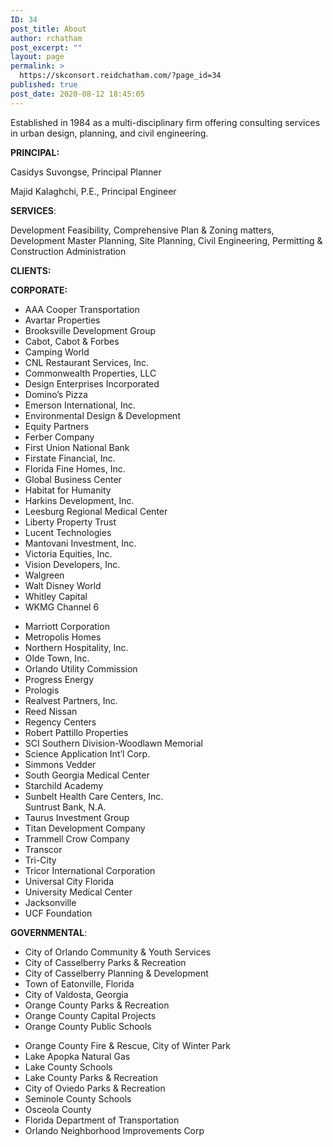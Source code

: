 ```yaml
---
ID: 34
post_title: About
author: rchatham
post_excerpt: ""
layout: page
permalink: >
  https://skconsort.reidchatham.com/?page_id=34
published: true
post_date: 2020-08-12 18:45:05
---
```

<!-- wp:paragraph {"textColor":"black"} -->
<p class="has-text-color has-black-color">Established in 1984 as a multi-disciplinary firm offering consulting services in urban design, planning, and civil engineering.</p>
<!-- /wp:paragraph -->

<!-- wp:paragraph {"textColor":"black"} -->
<p class="has-text-color has-black-color"><strong>PRINCIPAL:</strong> </p>
<!-- /wp:paragraph -->

<!-- wp:paragraph {"textColor":"black"} -->
<p class="has-text-color has-black-color">Casidys Suvongse, Principal Planner</p>
<!-- /wp:paragraph -->

<!-- wp:paragraph {"textColor":"black"} -->
<p class="has-text-color has-black-color">Majid Kalaghchi, P.E., Principal Engineer</p>
<!-- /wp:paragraph -->

<!-- wp:paragraph {"textColor":"black"} -->
<p class="has-text-color has-black-color"><strong>SERVICES</strong>:</p>
<!-- /wp:paragraph -->

<!-- wp:paragraph {"textColor":"black"} -->
<p class="has-text-color has-black-color">Development Feasibility, Comprehensive Plan &amp; Zoning matters, Development Master Planning, Site Planning, Civil Engineering, Permitting &amp; Construction Administration</p>
<!-- /wp:paragraph -->

<!-- wp:paragraph {"textColor":"black"} -->
<p class="has-text-color has-black-color"><strong>CLIENTS: </strong></p>
<!-- /wp:paragraph -->

<!-- wp:paragraph {"textColor":"black"} -->
<p class="has-text-color has-black-color"><strong>CORPORATE:</strong></p>
<!-- /wp:paragraph -->

<!-- wp:columns -->
<div class="wp-block-columns"><!-- wp:column -->
<div class="wp-block-column"><!-- wp:advgb/list {"id":"advgblist-79ac1af9-bb82-41dd-8aee-395a6e81a78f","icon":"minus","iconSize":10,"changed":true} -->
<div class="wp-block-advgb-list"><ul class="advgblist-79ac1af9-bb82-41dd-8aee-395a6e81a78f advgb-list advgb-list-minus"><li>AAA Cooper Transportation</li><li>Avartar Properties</li><li>Brooksville Development Group</li><li>Cabot, Cabot &amp; Forbes</li><li>Camping World</li><li>CNL Restaurant Services, Inc.</li><li>Commonwealth Properties, LLC</li><li>Design Enterprises Incorporated</li><li>Domino’s Pizza</li><li>Emerson International, Inc.</li><li>Environmental Design &amp; Development</li><li>Equity Partners</li><li>Ferber Company</li><li>First Union National Bank</li><li>Firstate Financial, Inc.</li><li>Florida Fine Homes, Inc.</li><li>Global Business Center</li><li>Habitat for Humanity</li><li>Harkins Development, Inc.</li><li>Leesburg Regional Medical Center</li><li>Liberty Property Trust</li><li>Lucent Technologies</li><li>Mantovani Investment, Inc.</li><li>Victoria Equities, Inc.</li><li>Vision Developers, Inc.</li><li>Walgreen</li><li>Walt Disney World</li><li>Whitley Capital</li><li>WKMG Channel 6</li></ul></div>
<!-- /wp:advgb/list --></div>
<!-- /wp:column -->

<!-- wp:column -->
<div class="wp-block-column"><!-- wp:advgb/list {"id":"advgblist-e92a534e-8ad2-4a96-92dd-4ab467a5a6ac","icon":"minus","iconSize":10,"changed":true} -->
<div class="wp-block-advgb-list"><ul class="advgblist-e92a534e-8ad2-4a96-92dd-4ab467a5a6ac advgb-list advgb-list-minus"><li>Marriott Corporation</li><li>Metropolis Homes</li><li>Northern Hospitality, Inc.</li><li>Olde Town, Inc.</li><li>Orlando Utility Commission</li><li>Progress Energy</li><li>Prologis</li><li>Realvest Partners, Inc.</li><li>Reed Nissan</li><li>Regency Centers</li><li>Robert Pattillo Properties</li><li>SCI Southern Division-Woodlawn Memorial</li><li>Science Application Int’l Corp.</li><li>Simmons Vedder</li><li>South Georgia Medical Center</li><li>Starchild Academy</li><li>Sunbelt Health Care Centers, Inc.<br/>Suntrust Bank, N.A.</li><li>Taurus Investment Group</li><li>Titan Development Company</li><li>Trammell Crow Company</li><li>Transcor</li><li>Tri-City</li><li>Tricor International Corporation</li><li>Universal City Florida</li><li>University Medical Center</li><li>Jacksonville</li><li>UCF Foundation</li></ul></div>
<!-- /wp:advgb/list --></div>
<!-- /wp:column --></div>
<!-- /wp:columns -->

<!-- wp:paragraph {"textColor":"black"} -->
<p class="has-text-color has-black-color"><strong>GOVERNMENTAL</strong>:</p>
<!-- /wp:paragraph -->

<!-- wp:columns -->
<div class="wp-block-columns"><!-- wp:column -->
<div class="wp-block-column"><!-- wp:advgb/list {"id":"advgblist-9821f5fb-6b1a-4535-81a8-c1679538d879","icon":"minus","iconSize":10,"changed":true} -->
<div class="wp-block-advgb-list"><ul class="advgblist-9821f5fb-6b1a-4535-81a8-c1679538d879 advgb-list advgb-list-minus"><li>City of Orlando Community &amp; Youth Services</li><li>City of Casselberry Parks &amp; Recreation</li><li>City of Casselberry Planning &amp; Development</li><li>Town of Eatonville, Florida</li><li>City of Valdosta, Georgia</li><li>Orange County Parks &amp; Recreation</li><li>Orange County Capital Projects</li><li>Orange County Public Schools</li></ul></div>
<!-- /wp:advgb/list --></div>
<!-- /wp:column -->

<!-- wp:column -->
<div class="wp-block-column"><!-- wp:advgb/list {"id":"advgblist-08aadd6f-ecd0-49cb-9930-0ba003887c84","icon":"minus","iconSize":10,"changed":true} -->
<div class="wp-block-advgb-list"><ul class="advgblist-08aadd6f-ecd0-49cb-9930-0ba003887c84 advgb-list advgb-list-minus"><li>Orange County Fire &amp; Rescue, City of Winter Park</li><li>Lake Apopka Natural Gas</li><li>Lake County Schools</li><li>Lake County Parks &amp; Recreation</li><li>City of Oviedo Parks &amp; Recreation</li><li>Seminole County Schools</li><li>Osceola County</li><li>Florida Department of Transportation</li><li>Orlando Neighborhood Improvements Corp</li></ul></div>
<!-- /wp:advgb/list --></div>
<!-- /wp:column --></div>
<!-- /wp:columns -->

<!-- wp:paragraph -->
<p></p>
<!-- /wp:paragraph -->